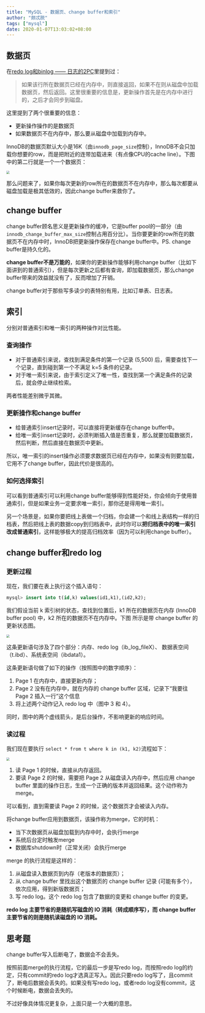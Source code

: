 ```yaml
---
title: "MySQL - 数据页、change buffer和索引"
author: "颇忒脱"
tags: ["mysql"]
date: 2020-01-07T13:03:02+08:00
---
```


<!--more-->

## 数据页

在[redo log和binlog —— 日志的2PC](../redo-log-binlog)里提到过：

> 如果该行所在数据页已经在内存中，则直接返回，如果不在则从磁盘中加载数据页，然后返回。这里很重要的信息是，更新操作首先是在内存中进行的，之后才会同步到磁盘。

这里提到了两个很重要的信息：

* 更新操作操作的是数据页
* 如果数据页不在内存中，那么要从磁盘中加载到内存中。

InnoDB的数据页默认大小是16K（由`innodb_page_size`控制），InnoDB不会只加载你想要的row，而是把附近的连带加载进来（有点像CPU的cache line）。下图中的第二行就是一个一个数据页：

<img src="page.png" style="zoom:50%;" />

那么问题来了，如果你每次更新的row所在的数据页不在内存中，那么每次都要从磁盘加载是极其低效的，因此change buffer来救你了。

## change buffer

change buffer顾名思义是更新操作的缓冲，它是buffer pool的一部分（由`innodb_change_buffer_max_size`控制占用百分比）。当你要更新的row所在的数据页不在内存中时，InnoDB把更新操作保存在change buffer中。PS. change buffer是持久化的。

**change buffer不是万能的**，如果你的更新操作能够利用change buffer（比如下面讲到的普通索引），但是每次更新之后都有查询，即加载数据页，那么change buffer带来的效益就没有了，反而增加了开销。

change buffer对于那些写多读少的表特别有用，比如订单表、日志表。

## 索引

分别对普通索引和唯一索引的两种操作对比性能。

### 查询操作

* 对于普通索引来说，查找到满足条件的第一个记录 (5,500) 后，需要查找下一个记录，直到碰到第一个不满足 k=5 条件的记录。
* 对于唯一索引来说，由于索引定义了唯一性，查找到第一个满足条件的记录后，就会停止继续检索。

两者性能差别微乎其微。

### 更新操作和change buffer

* 给普通索引insert记录时，可以直接将更新缓存在change buffer中。
* 给唯一索引insert记录时，必须判断插入值是否重复，那么就要加载数据页，然后判断，然后直接在数据页中更新。

所以，唯一索引的insert操作必须要求数据页已经在内存中，如果没有则要加载，它用不了change buffer，因此代价是很高的。

### 如何选择索引

可以看到普通索引可以利用change buffer能够得到性能好处，你会倾向于使用普通索引，但是如果业务一定要求唯一索引，那你还是得用唯一索引。

另一个场景是，如果你要把线上表做一个归档，你会建一个和线上表结构一样的归档表，然后把线上表的数据copy到归档表中，此时你可以**把归档表中的唯一索引改成普通索引**，这样能够极大的提高归档效率（因为可以利用change buffer）。

## change buffer和redo log

### 更新过程

现在，我们要在表上执行这个插入语句：

```sql
mysql> insert into t(id,k) values(id1,k1),(id2,k2);
```

我们假设当前 k 索引树的状态，查找到位置后，k1 所在的数据页在内存 (InnoDB buffer pool) 中，k2 所在的数据页不在内存中。下图 所示是带 change buffer 的更新状态图。

<img src="change-buffer-update.png" style="zoom:50%;" />

这条更新语句涉及了四个部分：内存、redo log（ib_log_fileX）、 数据表空间（t.ibd）、系统表空间（ibdata1）。

这条更新语句做了如下的操作（按照图中的数字顺序）：

1. Page 1 在内存中，直接更新内存；
2. Page 2 没有在内存中，就在内存的 change buffer 区域，记录下“我要往 Page 2 插入一行”这个信息
3. 将上述两个动作记入 redo log 中（图中 3 和 4）。

同时，图中的两个虚线箭头，是后台操作，不影响更新的响应时间。

### 读过程

我们现在要执行 `select * from t where k in (k1, k2)`流程如下：

<img src="change-buffer-read.png" style="zoom:50%;" />

1. 读 Page 1 的时候，直接从内存返回。
2. 要读 Page 2 的时候，需要把 Page 2 从磁盘读入内存中，然后应用 change buffer 里面的操作日志，生成一个正确的版本并返回结果。这个动作称为merge。

可以看到，直到需要读 Page 2 的时候，这个数据页才会被读入内存。

将change buffer应用到数据页，该操作称为merge，它的时机：

* 当下次数据页从磁盘加载到内存中时，会执行merge
* 系统后台定时触发merge
* 数据库shutdown时（正常关闭）会执行merge

merge 的执行流程是这样的：

1. 从磁盘读入数据页到内存（老版本的数据页）；
2. 从 change buffer 里找出这个数据页的 change buffer 记录 (可能有多个），依次应用，得到新版数据页；
3. 写 redo log。这个 redo log 包含了数据的变更和 change buffer 的变更。

**redo log 主要节省的是随机写磁盘的 IO 消耗（转成顺序写），而 change buffer 主要节省的则是随机读磁盘的 IO 消耗。**

## 思考题

change buffer写入后断电了，数据会不会丢失。

按照前面merge的执行流程，它的最后一步是写redo log，而按照redo log的约定，只有commit的redo log才选真正写入。因此只要redo log写了，且commit了，断电后数据会丢失的。如果没有写redo log，或者redo log没有commit，这个时候断电，数据会丢失的。

不过好像具体情况更复杂，上面只是一个大概的意思。